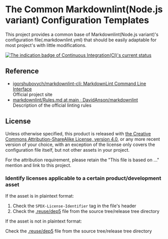 # The Common Markdownlint(Node.js variant) Configuration Templates

This project provides a common base of Markdownlint(Node.js variant)'s configuration file(.markdownlint.yml) that should be easily adaptable for most project's with little modifications.

[![The indication badge of Continuous Integration(CI)'s current status](https://cloud.drone.io/api/badges/the-common/markdownlint-nodejs-config-templates/status.svg "Continuous Integration(CI) status")](https://cloud.drone.io/the-common/markdownlint-nodejs-config-templates)

## Reference

* [igorshubovych/markdownlint-cli: MarkdownLint Command Line Interface](https://github.com/igorshubovych/markdownlint-cli#configuration)  
  Official project site
* [markdownlint/Rules.md at main · DavidAnson/markdownlint](https://github.com/DavidAnson/markdownlint/blob/main/doc/Rules.md)  
  Description of the official linting rules

## License

Unless otherwise specified, this product is released with [the Creative Commons Attribution-ShareAlike License, version 4.0](https://creativecommons.org/licenses/by-sa/4.0), or any more recent version of your choice, with an exception of the license only covers the configuration file itself, but not other assets in your project.

For the attribution requirement, please retain the "This file is based on ..." mention and link to this project.

### Identify licenses applicable to a certain product/development asset

If the asset is in plaintext format:

1. Check the `SPDX-License-Identifier` tag in the file's header
1. Check the [.reuse/dep5](.reuse/dep5) file from the source tree/release tree directory

If the asset is not in plaintext format:

Check the [.reuse/dep5](.reuse/dep5) file from the source tree/release tree directory
